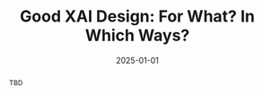 ---
title: "Good XAI Design: For What? In Which Ways?"
url: https://doi.org/10.1145/3706599.3720036
authors:
- Lingyu Wang
- Yifan Liu
- Aastha Goel
date: '2025-01-01'
publishDate: '2025-03-09T21:14:24.410293Z'
publication_types:
- paper-conference
publication: 'Proceedings of the 2025 CHI Conference on Human Factors in Computing Systems (pp. 1-13). ACM.'
abstract: TBD
--- 
